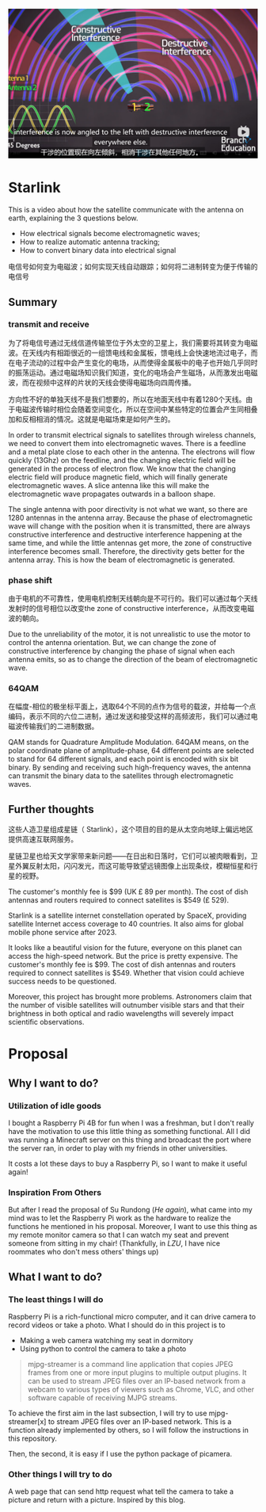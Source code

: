 ![image-20220925123554162](https://raw.githubusercontent.com/XwX12596/image/main/img/image-20220925123554162.png)

# Starlink

This is a video about how the satellite communicate with the antenna on earth, explaining the 3 questions below.

- How electrical signals become electromagnetic waves;
- How to realize automatic antenna tracking; 
- How to convert binary data into electrical signal 

电信号如何变为电磁波；如何实现天线自动跟踪；如何将二进制转变为便于传输的电信号

## Summary

### transmit and receive

为了将电信号通过无线信道传输至位于外太空的卫星上，我们需要将其转变为电磁波。在天线内有相距很近的一组馈电线和金属板，馈电线上会快速地流过电子，而在电子流动的过程中会产生变化的电场，从而使得金属板中的电子也开始几乎同时的振荡运动。通过电磁场知识我们知道，变化的电场会产生磁场，从而激发出电磁波，而在视频中这样的片状的天线会使得电磁场向四周传播。

方向性不好的单独天线不是我们想要的，所以在地面天线中有着1280个天线。由于电磁波传输时相位会随着空间变化，所以在空间中某些特定的位置会产生同相叠加和反相相消的情况。这就是电磁场束是如何产生的。

In order to transmit electrical signals to satellites through wireless channels, we need to convert them into electromagnetic waves. There is a feedline and a metal plate close to each other in the antenna. The electrons will flow quickly (13Ghz) on the feedline, and the changing electric field will be generated in the process of electron flow. We know that the changing electric field will produce magnetic field, which will finally generate electromagnetic waves. A slice antenna like this will make the electromagnetic wave propagates outwards in a balloon shape.

The single antenna with poor directivity is not what we want, so there are 1280 antennas in the antenna array. Because the phase of electromagnetic wave will change with the position when it is transmitted, there are always constructive interference and destructive interference happening at the same time, and while the little antennas get more, the zone of constructive interference becomes small. Therefore, the directivity gets better for the antenna array. This is how the beam of electromagnetic is generated.

### phase shift

由于电机的不可靠性，使用电机控制天线朝向是不可行的。我们可以通过每个天线发射时的信号相位以改变the zone of constructive interference，从而改变电磁波的朝向。

Due to the unreliability of the motor, it is not unrealistic to use the motor to control the antenna orientation. But, we can change the zone of constructive interference by changing the phase of signal when each antenna emits, so as to change the direction of the beam of electromagnetic wave.

### 64QAM

在幅度-相位的极坐标平面上，选取64个不同的点作为信号的载波，并给每一个点编码，表示不同的六位二进制，通过发送和接受这样的高频波形，我们可以通过电磁波传输我们的二进制数据。

QAM stands for Quadrature Amplitude Modulation. 64QAM means, on the polar coordinate plane of amplitude-phase, 64 different points are selected to stand for 64 different signals, and each point is encoded with six bit binary. By sending and receiving such high-frequency waves, the antenna can transmit the binary data to the satellites through electromagnetic waves.

## Further thoughts

这些人造卫星组成星链（ Starlink），这个项目的目的是从太空向地球上偏远地区提供高速互联网服务。

星链卫星也给天文学家带来新问题——在日出和日落时，它们可以被肉眼看到，卫星外翼反射太阳，闪闪发光，而这可能导致望远镜图像上出现条纹，模糊恒星和行星的视野。

The customer's monthly fee is \$99 (UK £ 89 per month). The cost of dish antennas and routers required to connect satellites is \$549 (£ 529).

Starlink is a satellite internet constellation operated by SpaceX, providing satellite Internet access coverage to 40 countries. It also aims for global mobile phone service after 2023.

 It looks like a  beautiful vision for the future, everyone on this planet can access the high-speed network. But the price is pretty expensive. The customer's monthly fee is \$99. The cost of dish antennas and routers required to connect satellites is \$549. Whether that vision could achieve success needs to be questioned.

Moreover, this project has brought more problems. Astronomers claim that the number of visible satellites will outnumber visible stars and that their brightness in both optical and radio wavelengths will severely impact scientific observations. 

# Proposal

## Why I want to do?

### Utilization of idle goods

I bought a Raspberry Pi 4B for fun when I was a freshman, but I don't really have the motivation to use this little thing as something functional. All I did was running a Minecraft server on this thing and broadcast the port where the server ran, in order to play with my friends in other universities.

It costs a lot these days to buy a Raspberry Pi, so I want to make it useful again!

### Inspiration From Others

But after I read the proposal of Su Rundong (*He again*), what came into my mind was to let the Raspberry Pi work as the hardware to realize the functions he mentioned in his proposal. Moreover, I want to use this thing as my remote monitor camera so that I can watch my seat and prevent someone from sitting in my chair! (Thankfully, in *LZU*, I have nice roommates who don't mess others' things up)

## What I want to do?

### The least things I will do

Raspberry Pi is a rich-functional micro computer, and it can drive camera to record videos or take a photo. What I should do in this project is to 

- Making a web camera watching my seat in dormitory
- Using python to control the camera to take a photo

> mjpg-streamer is a command line application that copies JPEG frames from one or more input plugins to multiple output plugins. It can be used to stream JPEG files over an IP-based network from a webcam to various types of viewers such as Chrome, VLC, and other software capable of receiving MJPG streams.

To achieve the first aim in the last subsection, I will try to use mjpg-streamer[x] to stream JPEG files over an IP-based network. This is a function already implemented by others, so I will follow the instructions in this repository.

Then, the second, it is easy if I use the python package of picamera.

### Other things I will try to do

A web page that can send http request what tell the camera to take a picture and return with a picture. Inspired by this blog.